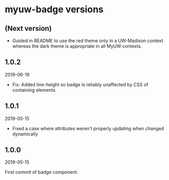 # myuw-badge versions

## (Next version)

- Guided in README to use the red theme only in a UW-Madison context whereas the
  dark theme is appropriate in all MyUW contexts.

## 1.0.2

2019-06-19

- Fix: Added line-height so badge is reliably unaffected by CSS of containing
  elements

## 1.0.1

2019-05-15

- Fixed a case where attributes weren't properly updating when changed
  dynamically

## 1.0.0

2019-05-15

First commit of badge component.
